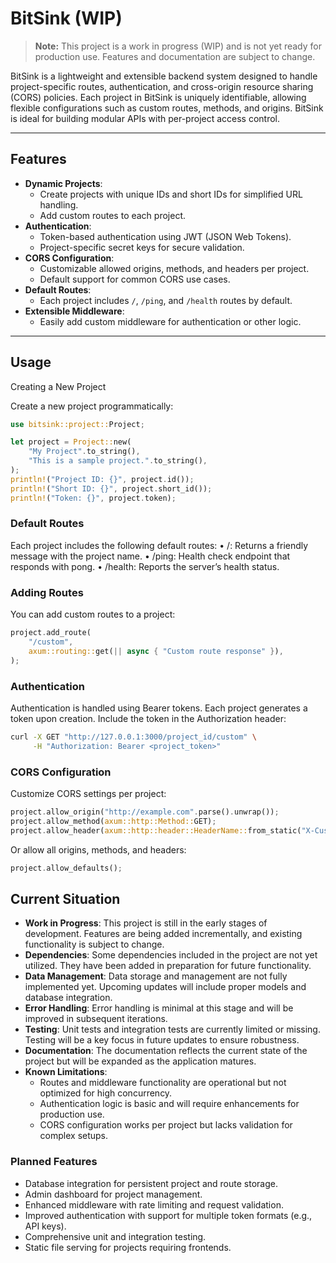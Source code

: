# BitSink (WIP)

> **Note:** This project is a work in progress (WIP) and is not yet ready for production use. Features and documentation are subject to change.

BitSink is a lightweight and extensible backend system designed to handle project-specific routes, authentication, and cross-origin resource sharing (CORS) policies. Each project in BitSink is uniquely identifiable, allowing flexible configurations such as custom routes, methods, and origins. BitSink is ideal for building modular APIs with per-project access control.

---

## Features

- **Dynamic Projects**:
  - Create projects with unique IDs and short IDs for simplified URL handling.
  - Add custom routes to each project.
- **Authentication**:
  - Token-based authentication using JWT (JSON Web Tokens).
  - Project-specific secret keys for secure validation.
- **CORS Configuration**:
  - Customizable allowed origins, methods, and headers per project.
  - Default support for common CORS use cases.
- **Default Routes**:
  - Each project includes `/`, `/ping`, and `/health` routes by default.
- **Extensible Middleware**:
  - Easily add custom middleware for authentication or other logic.

---

## Usage

Creating a New Project

Create a new project programmatically:

```rust
use bitsink::project::Project;

let project = Project::new(
    "My Project".to_string(),
    "This is a sample project.".to_string(),
);
println!("Project ID: {}", project.id());
println!("Short ID: {}", project.short_id());
println!("Token: {}", project.token);
```

### Default Routes

Each project includes the following default routes:
• /: Returns a friendly message with the project name.
• /ping: Health check endpoint that responds with pong.
• /health: Reports the server’s health status.

### Adding Routes

You can add custom routes to a project:

```rust
project.add_route(
    "/custom",
    axum::routing::get(|| async { "Custom route response" }),
);
```

### Authentication

Authentication is handled using Bearer tokens. Each project generates a token upon creation. Include the token in the Authorization header:

```bash
curl -X GET "http://127.0.0.1:3000/project_id/custom" \
     -H "Authorization: Bearer <project_token>"
```

### CORS Configuration

Customize CORS settings per project:

```rust
project.allow_origin("http://example.com".parse().unwrap());
project.allow_method(axum::http::Method::GET);
project.allow_header(axum::http::header::HeaderName::from_static("X-Custom-Header"));
```

Or allow all origins, methods, and headers:

```rust
project.allow_defaults();
```

## Current Situation

- **Work in Progress**: This project is still in the early stages of development. Features are being added incrementally, and existing functionality is subject to change.
- **Dependencies**: Some dependencies included in the project are not yet utilized. They have been added in preparation for future functionality.
- **Data Management**: Data storage and management are not fully implemented yet. Upcoming updates will include proper models and database integration.
- **Error Handling**: Error handling is minimal at this stage and will be improved in subsequent iterations.
- **Testing**: Unit tests and integration tests are currently limited or missing. Testing will be a key focus in future updates to ensure robustness.
- **Documentation**: The documentation reflects the current state of the project but will be expanded as the application matures.
- **Known Limitations**:
  - Routes and middleware functionality are operational but not optimized for high concurrency.
  - Authentication logic is basic and will require enhancements for production use.
  - CORS configuration works per project but lacks validation for complex setups.

### Planned Features

- Database integration for persistent project and route storage.
- Admin dashboard for project management.
- Enhanced middleware with rate limiting and request validation.
- Improved authentication with support for multiple token formats (e.g., API keys).
- Comprehensive unit and integration testing.
- Static file serving for projects requiring frontends.

